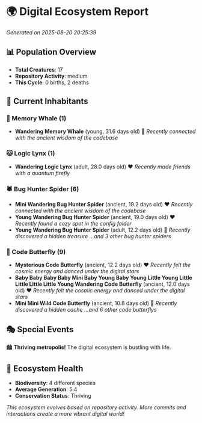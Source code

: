 # 🌍 Digital Ecosystem Report
*Generated on 2025-08-20 20:25:39*

## 📊 Population Overview
- **Total Creatures**: 17
- **Repository Activity**: medium
- **This Cycle**: 0 births, 2 deaths

## 👥 Current Inhabitants

### 🐋 Memory Whale (1)
- **Wandering Memory Whale** (young, 31.6 days old) 💛
  *Recently connected with the ancient wisdom of the codebase*

### 🐱 Logic Lynx (1)
- **Wandering Logic Lynx** (adult, 28.0 days old) ❤️
  *Recently made friends with a quantum firefly*

### 🕷️ Bug Hunter Spider (6)
- **Mini Wandering Bug Hunter Spider** (ancient, 19.2 days old) ❤️
  *Recently connected with the ancient wisdom of the codebase*
- **Young Wandering Bug Hunter Spider** (ancient, 19.0 days old) ❤️
  *Recently found a cozy spot in the config folder*
- **Young Wandering Bug Hunter Spider** (adult, 12.2 days old) 💛
  *Recently discovered a hidden treasure*
  *...and 3 other bug hunter spiders*

### 🦋 Code Butterfly (9)
- **Mysterious Code Butterfly** (ancient, 12.2 days old) ❤️
  *Recently felt the cosmic energy and danced under the digital stars*
- **Baby Baby Baby Baby Mini Baby Young Baby Young Little Young Little Little Little Little Young Wandering Code Butterfly** (ancient, 12.0 days old) ❤️
  *Recently felt the cosmic energy and danced under the digital stars*
- **Mini Mini Wild Code Butterfly** (ancient, 10.8 days old) 💛
  *Recently discovered a hidden cache*
  *...and 6 other code butterflys*

## 🎭 Special Events

🏙️ **Thriving metropolis!** The digital ecosystem is bustling with life.

## 🔬 Ecosystem Health
- **Biodiversity**: 4 different species
- **Average Generation**: 5.4
- **Conservation Status**: Thriving

*This ecosystem evolves based on repository activity. More commits and interactions create a more vibrant digital world!*